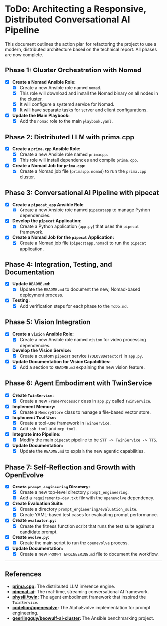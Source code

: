 # ToDo: Architecting a Responsive, Distributed Conversational AI Pipeline

This document outlines the action plan for refactoring the project to use a modern, distributed architecture based on the technical report. All phases are now complete.

## Phase 1: Cluster Orchestration with Nomad
- [x] **Create a Nomad Ansible Role:**
  - [x] Create a new Ansible role named `nomad`.
  - [x] This role will download and install the Nomad binary on all nodes in the cluster.
  - [x] It will configure a systemd service for Nomad.
  - [x] It will have separate tasks for server and client configurations.
- [x] **Update the Main Playbook:**
  - [x] Add the `nomad` role to the main `playbook.yaml`.

## Phase 2: Distributed LLM with prima.cpp
- [x] **Create a `prima.cpp` Ansible Role:**
  - [x] Create a new Ansible role named `primacpp`.
  - [x] This role will install dependencies and compile `prima.cpp`.
- [x] **Create a Nomad Job for `prima.cpp`:**
  - [x] Create a Nomad job file (`primacpp.nomad`) to run the `prima.cpp` cluster.

## Phase 3: Conversational AI Pipeline with pipecat
- [x] **Create a `pipecat_app` Ansible Role:**
  - [x] Create a new Ansible role named `pipecatapp` to manage Python dependencies.
- [x] **Develop the `pipecat` Application:**
  - [x] Create a Python application (`app.py`) that uses the `pipecat` framework.
- [x] **Create a Nomad Job for the `pipecat` Application:**
  - [x] Create a Nomad job file (`pipecatapp.nomad`) to run the `pipecat` application.

## Phase 4: Integration, Testing, and Documentation
- [x] **Update `README.md`:**
  - [x] Update the `README.md` to document the new, Nomad-based deployment process.
- [x] **Testing:**
  - [x] Add verification steps for each phase to the `ToDo.md`.

## Phase 5: Vision Integration
- [x] **Create a `vision` Ansible Role:**
  - [x] Create a new Ansible role named `vision` for video processing dependencies.
- [x] **Develop the Vision Service:**
  - [x] Create a custom `pipecat` service (`YOLOv8Detector`) in `app.py`.
- [x] **Update Documentation for Vision Capabilities:**
  - [x] Add a section to `README.md` explaining the new vision feature.

## Phase 6: Agent Embodiment with TwinService
- [x] **Create `TwinService`:**
  - [x] Create a new `FrameProcessor` class in `app.py` called `TwinService`.
- [x] **Implement Memory:**
  - [x] Create a `MemoryStore` class to manage a file-based vector store.
- [x] **Implement Tool Use:**
  - [x] Create a tool-use framework in `TwinService`.
  - [x] Add `ssh_tool` and `mcp_tool`.
- [x] **Integrate into Pipeline:**
  - [x] Modify the main `pipecat` pipeline to be `STT -> TwinService -> TTS`.
- [x] **Update Documentation:**
  - [x] Update the `README.md` to explain the new agentic capabilities.

## Phase 7: Self-Reflection and Growth with OpenEvolve
- [x] **Create `prompt_engineering` Directory:**
  - [x] Create a new top-level directory `prompt_engineering`.
  - [x] Add a `requirements-dev.txt` file with the `openevolve` dependency.
- [x] **Create Evaluation Suite:**
  - [x] Create a directory `prompt_engineering/evaluation_suite`.
  - [x] Create YAML-based test cases for evaluating prompt performance.
- [x] **Create `evaluator.py`:**
  - [x] Create the fitness function script that runs the test suite against a candidate prompt.
- [x] **Create `evolve.py`:**
  - [x] Create the main script to run the `openevolve` process.
- [x] **Update Documentation:**
  - [x] Create a new `PROMPT_ENGINEERING.md` file to document the workflow.

---

## References
- **[prima.cpp](https://github.com/gitalbenar/prima.cpp):** The distributed LLM inference engine.
- **[pipecat-ai](https://github.com/pipecat-ai/pipecat):** The real-time, streaming conversational AI framework.
- **[physiii/twin](https://github.com/physiii/twin):** The agent embodiment framework that inspired the `TwinService`.
- **[codelion/openevolve](https://github.com/codelion/openevolve):** The AlphaEvolve implementation for prompt engineering.
- **[geerlingguy/beowulf-ai-cluster](https://github.com/geerlingguy/beowulf-ai-cluster):** The Ansible benchmarking project.

